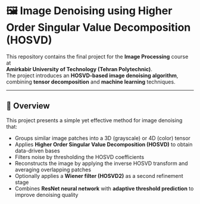 # 🖼️ Image Denoising using Higher Order Singular Value Decomposition (HOSVD)

This repository contains the final project for the **Image Processing** course at  
**Amirkabir University of Technology (Tehran Polytechnic)**.  
The project introduces an **HOSVD-based image denoising algorithm**, combining **tensor decomposition** and **machine learning** techniques.

---

## 📖 Overview

This project presents a simple yet effective method for image denoising that:

- Groups similar image patches into a 3D (grayscale) or 4D (color) tensor
- Applies **Higher Order Singular Value Decomposition (HOSVD)** to obtain data-driven bases
- Filters noise by thresholding the HOSVD coefficients
- Reconstructs the image by applying the inverse HOSVD transform and averaging overlapping patches
- Optionally applies a **Wiener filter (HOSVD2)** as a second refinement stage
- Combines **ResNet neural network** with **adaptive threshold prediction** to improve denoising quality
